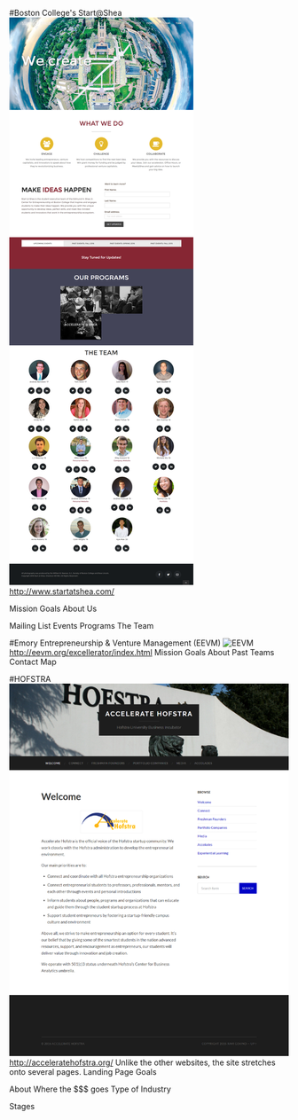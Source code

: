 #Boston College's Start@Shea
![start@SHEA](images/screenshot_startatshea.png)
http://www.startatshea.com/

Mission Goals
About Us

Mailing List
Events
Programs
The Team

#Emory Entrepreneurship & Venture Management (EEVM)
![EEVM](images/screenshot_eevm.png)
http://eevm.org/excellerator/index.html
Mission Goals
About
Past Teams
Contact
Map

#HOFSTRA
![HOFSTRA Accelerator](images/screenshot_acceleratehofstra.png)
http://acceleratehofstra.org/
Unlike the other websites, the site stretches onto several pages.
Landing Page
  Goals

About
  Where the $$$ goes
  Type of Industry

Stages
